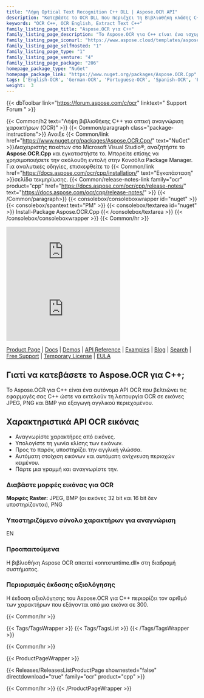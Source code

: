 ```yaml
---
title: "Λήψη Optical Text Recognition C++ DLL | Aspose.OCR API"
description: "Κατεβάστε το OCR DLL που περιέχει τη Βιβλιοθήκη κλάσης C++ για να σας βοηθήσει να αναγνωρίζετε χαρακτήρες αγγλικού κειμένου από εικόνες JPEG, PNG και BMP μέσω API εξαγωγής κειμένου εσωτερικής εγκατάστασης."
keywords: "OCR C++, OCR English, Extract Text C++"
family_listing_page_title: "Aspose.OCR για C++"
family_listing_page_description: "Το Aspose.OCR για C++ είναι ένα ισχυρό API οπτικής αναγνώρισης χαρακτήρων. Οι προγραμματιστές μπορούν εύκολα να προσθέσουν λειτουργίες OCR στις εφαρμογές τους. Το API είναι επεκτάσιμο, εύκολο στη χρήση, συμπαγές και παρέχει ένα απλό σύνολο κλάσεων για τον έλεγχο της αναγνώρισης χαρακτήρων. Υποστηρίζει μορφές εικόνας που χρησιμοποιούνται συνήθως και παρέχει λειτουργίες όπως ανάγνωση χαρακτήρων και γραμματοσειρών από εικόνες, έντονες και πλάγιες μορφές, φίλτρα αφαίρεσης θορύβου, σάρωση ολόκληρης της εικόνας ή οποιουδήποτε μέρους της εικόνας και πολλά άλλα."
family_listing_page_iconurl: "https://www.aspose.cloud/templates/aspose/App_Themes/V3/images/ocr/272x272/aspose_ocr-for-cpp.png"
family_listing_page_selfHosted: "1"
family_listing_page_type: "1"
family_listing_page_venture: "4"
family_listing_page_package: "206"
homepage_package_type: "NuGet"
homepage_package_link: "https://www.nuget.org/packages/Aspose.OCR.Cpp"
tags: ['English-OCR', 'German-OCR', 'Portuguese-OCR', 'Spanish-OCR', 'French-OCR', 'Italian-OCR', 'Skew', 'Image-OCR', 'Optical-Recognition', 'Image-Recognition', 'Character-Recognition', 'JPEG', 'PNG', 'BMP', 'OCR-Deep-Learning', 'Computer-Vision','Language-OCR', 'Zonal-OCR', 'Optical-Character-Recognition', 'OCR-Area-Detection', 'OCR-to-JSON', 'Conholdate', 'Native', 'CPP']
weight:  3
---
```


{{< dbToolbar link="https://forum.aspose.com/c/ocr" linktext=" Support Forum " >}}

{{< Common/h2 text="Λήψη βιβλιοθήκης C++ για οπτική αναγνώριση χαρακτήρων (OCR)"  >}}
{{< Common/paragraph class="package-instructions">}}
Ανοιξε
{{< Common/link href="https://www.nuget.org/packages/Aspose.OCR.Cpp/" text="NuGet"  >}}Διαχειριστής πακέτων στο Microsoft Visual Studio®, αναζητήστε το <b>Aspose.OCR.Cpp</b> και εγκαταστήστε το. Μπορείτε επίσης να χρησιμοποιήσετε την ακόλουθη εντολή στην Κονσόλα Package Manager. Για αναλυτικές οδηγίες, επισκεφθείτε το
{{< Common/link href="https://docs.aspose.com/ocr/cpp/installation/" text="Εγκατάσταση"  >}}σελίδα τεκμηρίωσης.
{{< Common/release-notes-link family="ocr" product="cpp" href="https://docs.aspose.com/ocr/cpp/release-notes/" text="https://docs.aspose.com/ocr/cpp/release-notes/"  >}}
{{< /Common/paragraph>}}
{{< consolebox/consoleboxwrapper id="nuget" >}}
       {{< consolebox/spantext text="PM" >}}
       {{< consolebox/textarea id="nuget" >}} Install-Package Aspose.OCR.Cpp {{< /consolebox/textarea >}}
{{< /consolebox/consoleboxwrapper >}}
{{< Common/hr >}}

![Nuget](https://img.shields.io/nuget/v/Aspose.Ocr.Cpp) ![Nuget](https://img.shields.io/nuget/dt/Aspose.Ocr.Cpp?label=nuget%20downloads)

[Product Page](https://products.aspose.com/ocr/cpp/) | [Docs](https://docs.aspose.com/ocr/cpp/) | [Demos](https://products.aspose.app/ocr/family) | [API Reference](https://reference.aspose.com/ocr/cpp) | [Examples](https://github.com/aspose-ocr/Aspose.OCR-for-C) | [Blog](https://blog.aspose.com/category/ocr/) | [Search](https://search.aspose.com/) | [Free Support](https://forum.aspose.com/c/ocr) | [Temporary License](https://purchase.aspose.com/temporary-license) | [EULA](https://about.aspose.com/legal/eula/)

## Γιατί να κατεβάσετε το Aspose.OCR για C++;

Το Aspose.OCR για C++ είναι ένα αυτόνομο API OCR που βελτιώνει τις εφαρμογές σας C++ ώστε να εκτελούν τη λειτουργία OCR σε εικόνες JPEG, PNG και BMP για εξαγωγή αγγλικού περιεχομένου.

## Χαρακτηριστικά API OCR εικόνας

- Αναγνωρίστε χαρακτήρες από εικόνες.
- Υπολογίστε τη γωνία κλίσης των εικόνων.
- Προς το παρόν, υποστηρίζει την αγγλική γλώσσα.
- Αυτόματη στοίχιση εικόνων και αυτόματη ανίχνευση περιοχών κειμένου.
- Πάρτε μια γραμμή και αναγνωρίστε την.

### Διαβάστε μορφές εικόνας για OCR

**Μορφές Raster:** JPEG, BMP (οι εικόνες 32 bit και 16 bit δεν υποστηρίζονται), PNG

### Υποστηριζόμενο σύνολο χαρακτήρων για αναγνώριση

EN

### Προαπαιτούμενα

Η βιβλιοθήκη Aspose OCR απαιτεί «onnxruntime.dll» στη διαδρομή συστήματος.

### Περιορισμός έκδοσης αξιολόγησης

Η έκδοση αξιολόγησης του Aspose.OCR για C++ περιορίζει τον αριθμό των χαρακτήρων που εξάγονται από μια εικόνα σε 300.

{{< Common/hr >}}

{{< Tags/TagsWrapper >}}
 {{< Tags/TagsList >}}
{{< /Tags/TagsWrapper >}}

{{< Common/hr >}}

{{< ProductPageWrapper >}}
<!-- ReleasesListProductPage-->
   {{< Releases/ReleasesListProductPage shownested="false"  directdownload="true" family="ocr" product="cpp" >}}
<!-- /ReleasesListProductPage-->
{{< Common/hr >}}
{{< /ProductPageWrapper >}}

